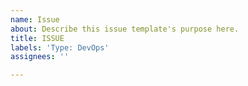 ```yaml
---
name: Issue
about: Describe this issue template's purpose here.
title: ISSUE
labels: 'Type: DevOps'
assignees: ''

---
```



